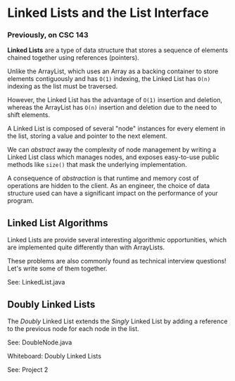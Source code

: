 # Linked Lists and the List Interface

### Previously, on CSC 143

**Linked Lists** are a type of data structure that stores a sequence of elements chained together using references (pointers).

Unlike the ArrayList, which uses an Array as a backing container to store elements contiguously and has `O(1)` indexing,
the Linked List has `O(n)` indexing as the list must be traversed.

However, the Linked List has the advantage of `O(1)` insertion and deletion,
whereas the ArrayList has `O(n)` insertion and deletion due to the need to shift elements.

A Linked List is composed of several "node" instances for every element in the list, storing a value and pointer to the next element.

We can *abstract* away the complexity of node management by writing a Linked List class which manages nodes,
and exposes easy-to-use public methods like `size()` that mask the underlying implementation.

A consequence of *abstraction* is that runtime and memory cost of operations are hidden to the client.
As an engineer, the choice of data structure used can have a significant impact on the performance of your program. 

## Linked List Algorithms

Linked Lists are provide several interesting algorithmic opportunities, which are implemented
quite differently than with ArrayLists.

These problems are also commonly found as technical interview questions! Let's write some of them together.

See: LinkedList.java

## Doubly Linked Lists

The *Doubly* Linked List extends the *Singly* Linked List by adding a reference to the previous node
for each node in the list.

See: DoubleNode.java

Whiteboard: Doubly Linked Lists

See: Project 2
